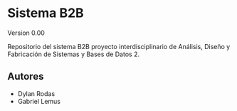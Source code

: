 # Sistema B2B

Version 0.00

Repositorio del sistema B2B proyecto interdisciplinario de Análisis, Diseño y Fabricación de Sistemas y Bases de Datos 2.

## Autores

- Dylan Rodas
- Gabriel Lemus
